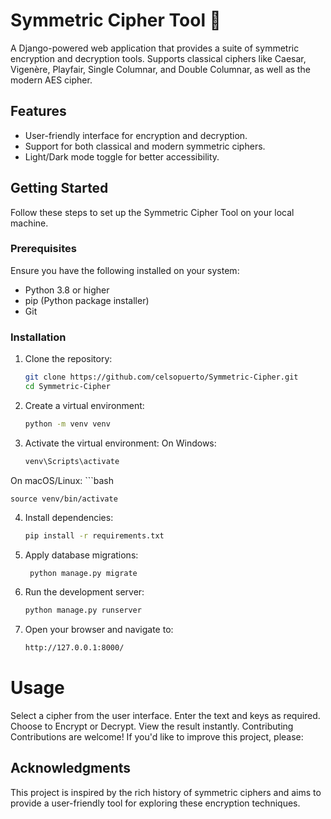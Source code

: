 # Symmetric Cipher Tool 🔐  

A Django-powered web application that provides a suite of symmetric encryption and decryption tools. Supports classical ciphers like Caesar, Vigenère, Playfair, Single Columnar, and Double Columnar, as well as the modern AES cipher.

## Features  
- User-friendly interface for encryption and decryption.  
- Support for both classical and modern symmetric ciphers.  
- Light/Dark mode toggle for better accessibility.  

## Getting Started  

Follow these steps to set up the Symmetric Cipher Tool on your local machine.  

### Prerequisites  
Ensure you have the following installed on your system:  
- Python 3.8 or higher  
- pip (Python package installer)  
- Git  

### Installation  

1. Clone the repository:  
   ```bash
   git clone https://github.com/celsopuerto/Symmetric-Cipher.git
   cd Symmetric-Cipher

2. Create a virtual environment:
   ```bash
   python -m venv venv
   
3. Activate the virtual environment:
  On Windows:
    ```bash
    venv\Scripts\activate

  On macOS/Linux:
    ```bash 
    
    source venv/bin/activate

4. Install dependencies:
    ```bash
    pip install -r requirements.txt
    
5. Apply database migrations:
   ```bash
    python manage.py migrate
   
6. Run the development server:
    ```bash
   python manage.py runserver
    
7. Open your browser and navigate to:
    ```bash
    http://127.0.0.1:8000/


<h1>Usage</h1>
Select a cipher from the user interface.
Enter the text and keys as required.
Choose to Encrypt or Decrypt.
View the result instantly.
Contributing
Contributions are welcome! If you'd like to improve this project, please:

<h2>Acknowledgments</h2>
This project is inspired by the rich history of symmetric ciphers and aims to provide a user-friendly tool for exploring these encryption techniques.
